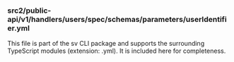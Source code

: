 ### src2/public-api/v1/handlers/users/spec/schemas/parameters/userIdentifier.yml

This file is part of the sv CLI package and supports the surrounding TypeScript modules (extension: .yml). It is included here for completeness.